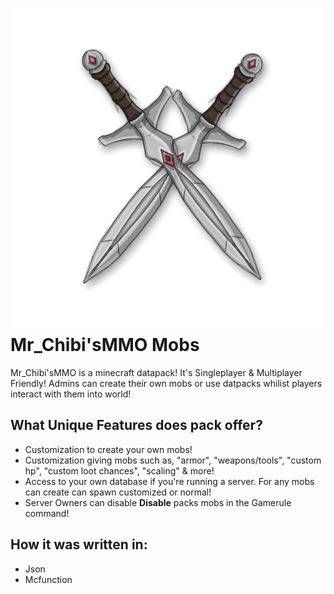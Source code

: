 <h1><img src="https://github.com/mr-chibi/mmo/blob/main/pack.png?raw=true"> Mr_Chibi'sMMO Mobs</h1>
<p>Mr_Chibi'sMMO is a minecraft datapack! It's Singleplayer & Multiplayer Friendly! Admins can create their own mobs or use datpacks whilist players interact with them into world!</p>

<h2>What Unique Features does pack offer?</h2>
<ul>
  <li>Customization to create your own mobs!</li>
  <li>Customization giving mobs such as, "armor", "weapons/tools", "custom hp", "custom loot chances", "scaling" & more!</li>
  <li>Access to your own database if you're running a server. For any mobs can create can spawn customized or normal!</li>
  <li>Server Owners can disable <b>Disable</b> packs mobs in the Gamerule command!</li>
</ul>

<h2>How it was written in:</h2>
<ul>
  <li>Json</li>
  <li>Mcfunction</li>
</ul>
